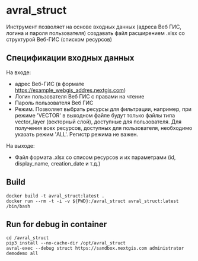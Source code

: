 # avral_struct

Инструмент позволяет на основе входных данных (адреса Веб ГИС, логина и пароля пользователя) создавать файл расширением .xlsx со структурой Веб-ГИС (списком ресурсов)

## Спецификации входных данных 

На входе:
* адрес Веб-ГИС (в формате https://example_webgis_addres.nextgis.com)
* Логин пользователя Веб ГИС с правами на чтение
* Пароль пользователя Веб ГИС
* Режим. Позволяет выбрать ресурсы для фильтрации, например, при режиме 'VECTOR' в выходном файле будут только файлы типа vector_layer (векторный слой), доступные для пользователя. Для получения всех ресурсов, доступных для пользователя, необходимо указать режим 'ALL'. Регистр режима не важен.

На выходе:
* Файл формата .xlsx cо списом ресурсов и их параметрами (id, display_name, creation_date и т.д.)

## Build

```
docker build -t avral_struct:latest .
docker run --rm -t -i -v ${PWD}:/avral_struct avral_struct:latest /bin/bash
```


## Run for debug in container

```
cd /avral_struct
pip3 install --no-cache-dir /opt/avral_struct
avral-exec --debug struct https://sandbox.nextgis.com administrator demodemo all
```